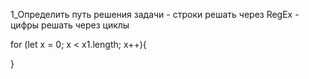 1_Определить путь решения задачи
    - строки решать через RegEx
    - цифры решать через циклы


    
for (let x = 0; x < x1.length; x++){
    
}